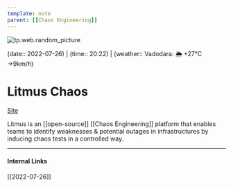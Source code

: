 ```yaml
---
template: note
parent: [[Chaos Engineering]]
---
```

![tp.web.random_picture](https://images.unsplash.com/photo-1471260246432-c58c1afceb0c?crop=entropy&cs=tinysrgb&fit=crop&fm=jpg&h=300&ixid=MnwxfDB8MXxyYW5kb218MHx8dHJlZSxsYW5kc2NhcGUsd2F0ZXIsbW91bnRhaW58fHx8fHwxNjU4ODQ3MTc5&ixlib=rb-1.2.1&q=80&utm_campaign=api-credit&utm_medium=referral&utm_source=unsplash_source&w=900)

(date:: 2022-07-26) | (time:: 20:22) | (weather:: Vadodara: 🌦   +27°C →9km/h)

# Litmus Chaos
[Site](https://litmuschaos.io/)

Litmus is an [[open-source]] [[Chaos Engineering]] platform that enables teams to identify weaknesses & potential outages in infrastructures by inducing chaos tests in a controlled way.

---
#### Internal Links
[[2022-07-26]]
